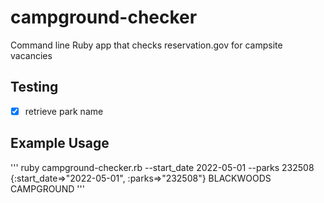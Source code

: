 # campground-checker
Command line Ruby app that checks reservation.gov for campsite vacancies

## Testing 
- [x] retrieve park name

## Example Usage
'''
ruby campground-checker.rb --start_date 2022-05-01 --parks 232508
{:start_date=>"2022-05-01", :parks=>"232508"}
BLACKWOODS CAMPGROUND
'''
